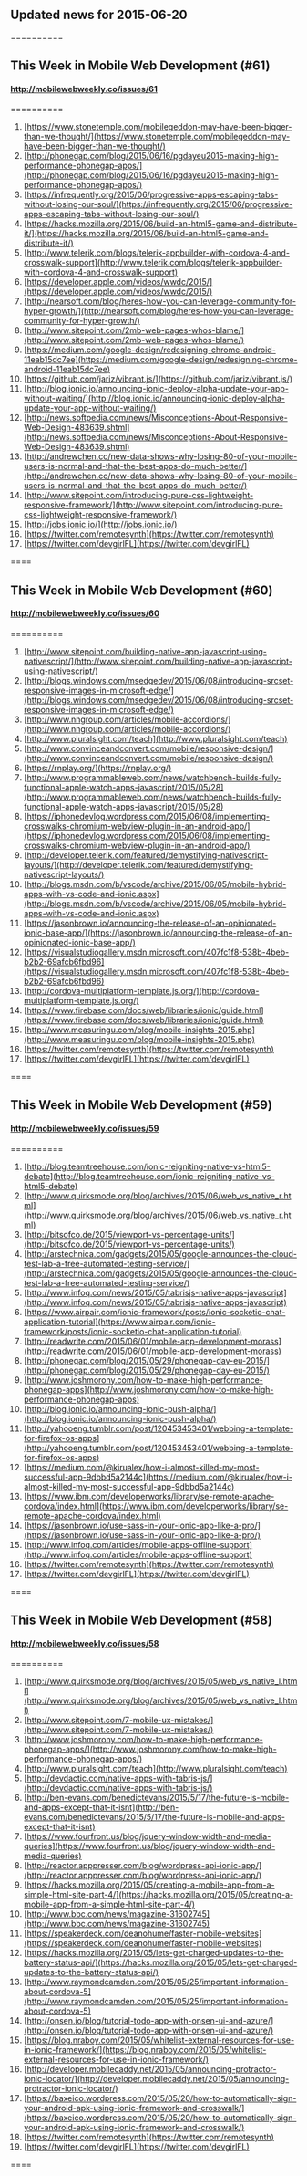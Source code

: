 ## Updated news for 2015-06-20 

==========
## This Week in Mobile Web Development (#61)
#### http://mobilewebweekly.co/issues/61

==========
  1. [https://www.stonetemple.com/mobilegeddon-may-have-been-bigger-than-we-thought/](https://www.stonetemple.com/mobilegeddon-may-have-been-bigger-than-we-thought/) 
  2. [http://phonegap.com/blog/2015/06/16/pgdayeu2015-making-high-performance-phonegap-apps/](http://phonegap.com/blog/2015/06/16/pgdayeu2015-making-high-performance-phonegap-apps/) 
  3. [https://infrequently.org/2015/06/progressive-apps-escaping-tabs-without-losing-our-soul/](https://infrequently.org/2015/06/progressive-apps-escaping-tabs-without-losing-our-soul/) 
  4. [https://hacks.mozilla.org/2015/06/build-an-html5-game-and-distribute-it/](https://hacks.mozilla.org/2015/06/build-an-html5-game-and-distribute-it/) 
  5. [http://www.telerik.com/blogs/telerik-appbuilder-with-cordova-4-and-crosswalk-support](http://www.telerik.com/blogs/telerik-appbuilder-with-cordova-4-and-crosswalk-support) 
  6. [https://developer.apple.com/videos/wwdc/2015/](https://developer.apple.com/videos/wwdc/2015/) 
  7. [http://nearsoft.com/blog/heres-how-you-can-leverage-community-for-hyper-growth/](http://nearsoft.com/blog/heres-how-you-can-leverage-community-for-hyper-growth/) 
  8. [http://www.sitepoint.com/2mb-web-pages-whos-blame/](http://www.sitepoint.com/2mb-web-pages-whos-blame/) 
  9. [https://medium.com/google-design/redesigning-chrome-android-11eab15dc7ee](https://medium.com/google-design/redesigning-chrome-android-11eab15dc7ee) 
  10. [https://github.com/jariz/vibrant.js/](https://github.com/jariz/vibrant.js/) 
  11. [http://blog.ionic.io/announcing-ionic-deploy-alpha-update-your-app-without-waiting/](http://blog.ionic.io/announcing-ionic-deploy-alpha-update-your-app-without-waiting/) 
  12. [http://news.softpedia.com/news/Misconceptions-About-Responsive-Web-Design-483639.shtml](http://news.softpedia.com/news/Misconceptions-About-Responsive-Web-Design-483639.shtml) 
  13. [http://andrewchen.co/new-data-shows-why-losing-80-of-your-mobile-users-is-normal-and-that-the-best-apps-do-much-better/](http://andrewchen.co/new-data-shows-why-losing-80-of-your-mobile-users-is-normal-and-that-the-best-apps-do-much-better/) 
  14. [http://www.sitepoint.com/introducing-pure-css-lightweight-responsive-framework/](http://www.sitepoint.com/introducing-pure-css-lightweight-responsive-framework/) 
  15. [http://jobs.ionic.io/](http://jobs.ionic.io/) 
  16. [https://twitter.com/remotesynth](https://twitter.com/remotesynth) 
  17. [https://twitter.com/devgirlFL](https://twitter.com/devgirlFL) 

====
## This Week in Mobile Web Development (#60)
#### http://mobilewebweekly.co/issues/60

==========
  1. [http://www.sitepoint.com/building-native-app-javascript-using-nativescript/](http://www.sitepoint.com/building-native-app-javascript-using-nativescript/) 
  2. [http://blogs.windows.com/msedgedev/2015/06/08/introducing-srcset-responsive-images-in-microsoft-edge/](http://blogs.windows.com/msedgedev/2015/06/08/introducing-srcset-responsive-images-in-microsoft-edge/) 
  3. [http://www.nngroup.com/articles/mobile-accordions/](http://www.nngroup.com/articles/mobile-accordions/) 
  4. [http://www.pluralsight.com/teach](http://www.pluralsight.com/teach) 
  6. [http://www.convinceandconvert.com/mobile/responsive-design/](http://www.convinceandconvert.com/mobile/responsive-design/) 
  7. [https://rnplay.org/](https://rnplay.org/) 
  8. [http://www.programmableweb.com/news/watchbench-builds-fully-functional-apple-watch-apps-javascript/2015/05/28](http://www.programmableweb.com/news/watchbench-builds-fully-functional-apple-watch-apps-javascript/2015/05/28) 
  9. [https://iphonedevlog.wordpress.com/2015/06/08/implementing-crosswalks-chromium-webview-plugin-in-an-android-app/](https://iphonedevlog.wordpress.com/2015/06/08/implementing-crosswalks-chromium-webview-plugin-in-an-android-app/) 
  10. [http://developer.telerik.com/featured/demystifying-nativescript-layouts/](http://developer.telerik.com/featured/demystifying-nativescript-layouts/) 
  11. [http://blogs.msdn.com/b/vscode/archive/2015/06/05/mobile-hybrid-apps-with-vs-code-and-ionic.aspx](http://blogs.msdn.com/b/vscode/archive/2015/06/05/mobile-hybrid-apps-with-vs-code-and-ionic.aspx) 
  12. [https://jasonbrown.io/announcing-the-release-of-an-opinionated-ionic-base-app/](https://jasonbrown.io/announcing-the-release-of-an-opinionated-ionic-base-app/) 
  13. [https://visualstudiogallery.msdn.microsoft.com/407fc1f8-538b-4beb-b2b2-69afcb6fbd96](https://visualstudiogallery.msdn.microsoft.com/407fc1f8-538b-4beb-b2b2-69afcb6fbd96) 
  14. [http://cordova-multiplatform-template.js.org/](http://cordova-multiplatform-template.js.org/) 
  15. [https://www.firebase.com/docs/web/libraries/ionic/guide.html](https://www.firebase.com/docs/web/libraries/ionic/guide.html) 
  16. [http://www.measuringu.com/blog/mobile-insights-2015.php](http://www.measuringu.com/blog/mobile-insights-2015.php) 
  17. [https://twitter.com/remotesynth](https://twitter.com/remotesynth) 
  18. [https://twitter.com/devgirlFL](https://twitter.com/devgirlFL) 

====
## This Week in Mobile Web Development (#59)
#### http://mobilewebweekly.co/issues/59

==========
  1. [http://blog.teamtreehouse.com/ionic-reigniting-native-vs-html5-debate](http://blog.teamtreehouse.com/ionic-reigniting-native-vs-html5-debate) 
  2. [http://www.quirksmode.org/blog/archives/2015/06/web_vs_native_r.html](http://www.quirksmode.org/blog/archives/2015/06/web_vs_native_r.html) 
  3. [http://bitsofco.de/2015/viewport-vs-percentage-units/](http://bitsofco.de/2015/viewport-vs-percentage-units/) 
  4. [http://arstechnica.com/gadgets/2015/05/google-announces-the-cloud-test-lab-a-free-automated-testing-service/](http://arstechnica.com/gadgets/2015/05/google-announces-the-cloud-test-lab-a-free-automated-testing-service/) 
  5. [http://www.infoq.com/news/2015/05/tabrisjs-native-apps-javascript](http://www.infoq.com/news/2015/05/tabrisjs-native-apps-javascript) 
  6. [https://www.airpair.com/ionic-framework/posts/ionic-socketio-chat-application-tutorial](https://www.airpair.com/ionic-framework/posts/ionic-socketio-chat-application-tutorial) 
  7. [http://readwrite.com/2015/06/01/mobile-app-development-morass](http://readwrite.com/2015/06/01/mobile-app-development-morass) 
  8. [http://phonegap.com/blog/2015/05/29/phonegap-day-eu-2015/](http://phonegap.com/blog/2015/05/29/phonegap-day-eu-2015/) 
  9. [http://www.joshmorony.com/how-to-make-high-performance-phonegap-apps](http://www.joshmorony.com/how-to-make-high-performance-phonegap-apps) 
  10. [http://blog.ionic.io/announcing-ionic-push-alpha/](http://blog.ionic.io/announcing-ionic-push-alpha/) 
  11. [http://yahooeng.tumblr.com/post/120453453401/webbing-a-template-for-firefox-os-apps](http://yahooeng.tumblr.com/post/120453453401/webbing-a-template-for-firefox-os-apps) 
  12. [https://medium.com/@kirualex/how-i-almost-killed-my-most-successful-app-9dbbd5a2144c](https://medium.com/@kirualex/how-i-almost-killed-my-most-successful-app-9dbbd5a2144c) 
  13. [https://www.ibm.com/developerworks/library/se-remote-apache-cordova/index.html](https://www.ibm.com/developerworks/library/se-remote-apache-cordova/index.html) 
  14. [https://jasonbrown.io/use-sass-in-your-ionic-app-like-a-pro/](https://jasonbrown.io/use-sass-in-your-ionic-app-like-a-pro/) 
  15. [http://www.infoq.com/articles/mobile-apps-offline-support](http://www.infoq.com/articles/mobile-apps-offline-support) 
  16. [https://twitter.com/remotesynth](https://twitter.com/remotesynth) 
  17. [https://twitter.com/devgirlFL](https://twitter.com/devgirlFL) 

====
## This Week in Mobile Web Development (#58)
#### http://mobilewebweekly.co/issues/58

==========
  1. [http://www.quirksmode.org/blog/archives/2015/05/web_vs_native_l.html](http://www.quirksmode.org/blog/archives/2015/05/web_vs_native_l.html) 
  2. [http://www.sitepoint.com/7-mobile-ux-mistakes/](http://www.sitepoint.com/7-mobile-ux-mistakes/) 
  3. [http://www.joshmorony.com/how-to-make-high-performance-phonegap-apps/](http://www.joshmorony.com/how-to-make-high-performance-phonegap-apps/) 
  4. [http://www.pluralsight.com/teach](http://www.pluralsight.com/teach) 
  6. [http://devdactic.com/native-apps-with-tabris-js/](http://devdactic.com/native-apps-with-tabris-js/) 
  7. [http://ben-evans.com/benedictevans/2015/5/17/the-future-is-mobile-and-apps-except-that-it-isnt](http://ben-evans.com/benedictevans/2015/5/17/the-future-is-mobile-and-apps-except-that-it-isnt) 
  8. [https://www.fourfront.us/blog/jquery-window-width-and-media-queries](https://www.fourfront.us/blog/jquery-window-width-and-media-queries) 
  9. [http://reactor.apppresser.com/blog/wordpress-api-ionic-app/](http://reactor.apppresser.com/blog/wordpress-api-ionic-app/) 
  10. [https://hacks.mozilla.org/2015/05/creating-a-mobile-app-from-a-simple-html-site-part-4/](https://hacks.mozilla.org/2015/05/creating-a-mobile-app-from-a-simple-html-site-part-4/) 
  11. [http://www.bbc.com/news/magazine-31602745](http://www.bbc.com/news/magazine-31602745) 
  12. [https://speakerdeck.com/deanohume/faster-mobile-websites](https://speakerdeck.com/deanohume/faster-mobile-websites) 
  13. [https://hacks.mozilla.org/2015/05/lets-get-charged-updates-to-the-battery-status-api/](https://hacks.mozilla.org/2015/05/lets-get-charged-updates-to-the-battery-status-api/) 
  14. [http://www.raymondcamden.com/2015/05/25/important-information-about-cordova-5](http://www.raymondcamden.com/2015/05/25/important-information-about-cordova-5) 
  15. [http://onsen.io/blog/tutorial-todo-app-with-onsen-ui-and-azure/](http://onsen.io/blog/tutorial-todo-app-with-onsen-ui-and-azure/) 
  16. [https://blog.nraboy.com/2015/05/whitelist-external-resources-for-use-in-ionic-framework/](https://blog.nraboy.com/2015/05/whitelist-external-resources-for-use-in-ionic-framework/) 
  17. [http://developer.mobilecaddy.net/2015/05/announcing-protractor-ionic-locator/](http://developer.mobilecaddy.net/2015/05/announcing-protractor-ionic-locator/) 
  18. [https://baxeico.wordpress.com/2015/05/20/how-to-automatically-sign-your-android-apk-using-ionic-framework-and-crosswalk/](https://baxeico.wordpress.com/2015/05/20/how-to-automatically-sign-your-android-apk-using-ionic-framework-and-crosswalk/) 
  19. [https://twitter.com/remotesynth](https://twitter.com/remotesynth) 
  20. [https://twitter.com/devgirlFL](https://twitter.com/devgirlFL) 

====
